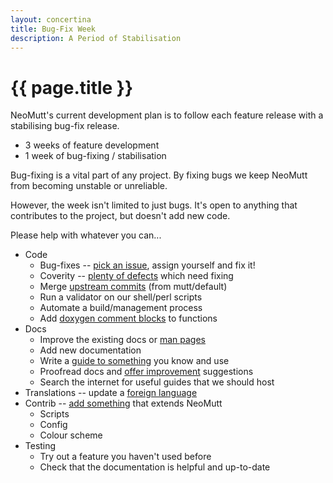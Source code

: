 ```yaml
---
layout: concertina
title: Bug-Fix Week
description: A Period of Stabilisation
---
```


# {{ page.title }}

NeoMutt's current development plan is to follow each feature release with
a stabilising bug-fix release.

* 3 weeks of feature development
* 1 week of bug-fixing / stabilisation

Bug-fixing is a vital part of any project. By fixing bugs we keep NeoMutt from
becoming unstable or unreliable.

However, the week isn't limited to just bugs. It's open to anything that
contributes to the project, but doesn't add new code.

Please help with whatever you can...

* Code
  - Bug-fixes -- [pick an issue][issues], assign yourself and fix it!
  - Coverity -- [plenty of defects][coverity] which need fixing
  - Merge [upstream commits][upstream] (from mutt/default)
  - Run a validator on our shell/perl scripts
  - Automate a build/management process
  - Add [doxygen comment blocks][doxygen] to functions
* Docs
  - Improve the existing docs or [man pages][manuals]
  - Add new documentation
  - Write a [guide to something][contrib] you know and use
  - Proofread docs and [offer improvement][pullreq] suggestions
  - Search the internet for useful guides that we should host
* Translations -- update a [foreign language][translate]
* Contrib -- [add something][contrib] that extends NeoMutt
  - Scripts
  - Config
  - Colour scheme
* Testing
  - Try out a feature you haven't used before
  - Check that the documentation is helpful and up-to-date

[contrib]: </contrib.html>
[coverity]: <https://scan.coverity.com/projects/neomutt-neomutt>
[doxygen]: </dev/doxygen>
[issues]: <https://github.com/neomutt/neomutt/issues>
[manuals]: </man.html>
[pullreq]: </run/new-pr>
[translate]: </translate.html>
[upstream]: <https://github.com/neomutt/upstream-mutt/tree/default>

